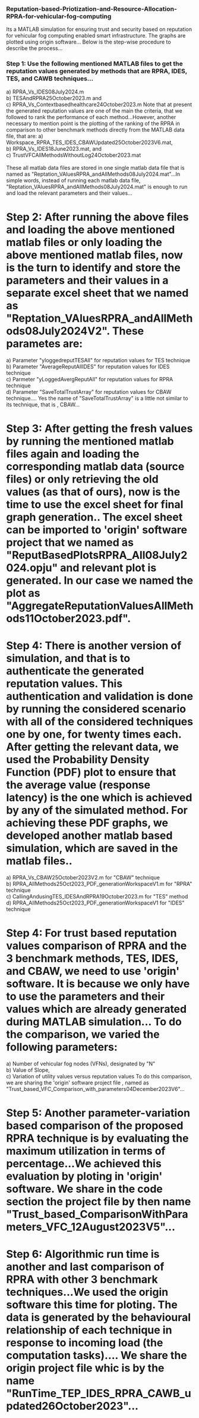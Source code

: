 ### Reputation-based-Priotization-and-Resource-Allocation-RPRA-for-vehicular-fog-computing
Its a MATLAB simulation for ensuring trust and security based on reputation for vehicular fog computing enabled smart infrastructure.
The graphs are plotted using origin software... Below is the step-wise procedure to describe the process...
### Step 1: Use the following mentioned MATLAB files to get the reputation values generated by methods that are RPRA, IDES, TES, and CAWB techniques... 
a) RPRA_Vs_IDES08July2024.m
<br/> b) TESAndRPRA25October2023.m and
<br/> c) RPRA_Vs_Contextbasedhealthcare24October2023.m
Note that at present the generated reputation values are one of the main the criteria, that we followed to rank the performance of each method...However, another necessary to mention point is the plotting of the ranking of the RPRA in comparison to other benchmark methods directly from the MATLAB data file, that are:
       a) Workspace_RPRA_TES_IDES_CBAWUpdated25October2023V6.mat, 
<br/>  b) RPRA_Vs_IDES18June2023.mat, and 
<br/>  c) TrustVFCAllMethodsWithoutLog24October2023.mat    
<br/>  These all matlab data files are stored in one single matlab data file that is named as "Reptation_VAluesRPRA_andAllMethods08July2024.mat"...In simple words, instead of running each matlab data file, "Reptation_VAluesRPRA_andAllMethods08July2024.mat" is enough to run and load the relevant parameters and their values...
# Step 2: After running the above files and loading the above mentioned matlab files or only loading the above mentioned matlab files, now is the turn to identify and store the parameters and their values in a separate excel sheet that we named as "Reptation_VAluesRPRA_andAllMethods08July2024V2". These parametes are:
 a) Parameter "yloggedreputTESAll" for reputation values for TES technique
<br/> b) Parameter "AverageReputAllIDES" for reputation values for IDES  technique
<br/>  c) Parmeter "yLoggedAvergReputAll" for reputation values for RPRA technique
<br/>  d) Parameter "SaveTotalTrustArray" for reputation values for CBAW  technique.... Yes the name of "SaveTotalTrustArray" is a little not similar to its technique, that is , CBAW...
# Step 3: After getting the fresh values by running the mentioned matlab files again and loading the corresponding matlab data (source files) or only retrieving the old values (as that of ours), now is the time to use the excel sheet for final graph generation.. The excel sheet can be imported to 'origin' software project that we named as "ReputBasedPlotsRPRA_All08July2024.opju" and relevant plot is generated. In our case we named the plot as "AggregateReputationValuesAllMethods11October2023.pdf".
# Step 4: There is another version of simulation, and that is to authenticate the generated reputation values. This authentication and validation is done by running the considered scenario with all of the considered techniques one by one, for twenty times each. After getting the relevant data, we used the Probability Density Function (PDF) plot to ensure that the average value (response latency) is the one which is achieved by any of the simulated method. For achieving these PDF graphs, we developed another matlab based simulation, which are saved in the matlab files..
 a) RPRA_Vs_CBAW25October2023V2.m for "CBAW" technique
<br/>  b) RPRA_AllMethods25Oct2023_PDF_generationWorkspaceV1.m for "RPRA" technique
<br/>  c) CallingAndusingTES_IDESAndRPRA19October2023.m for "TES" method
<br/>  d) RPRA_AllMethods25Oct2023_PDF_generationWorkspaceV1 for "IDES" technique
# Step 4: For trust based reputation values comparison of RPRA and the 3 benchmark methods, TES, IDES, and CBAW, we need to use 'origin' software. It is because we only have to use the parameters and their values which are already generated during MATLAB simulation... To do the comparison, we varied the following parameters:
 a) Number of vehicular fog nodes (VFNs), designated by "N"
<br/>  b) Value of Slope, 
<br/>  c) Variation of utility values versus reputation values
To do this comparison, we are sharing the 'origin' software project file , named as "Trust_based_VFC_Comparison_with_parameters04December2023V6"...
# Step 5: Another parameter-variation based comparison of the proposed RPRA technique is by evaluating the maximum utilization in terms of percentage...We achieved this evaluation by ploting in 'origin' software. We share in the code section the project file by then name "Trust_based_ComparisonWithParameters_VFC_12August2023V5"...
# Step 6: Algorithmic run time is another and last comparison of RPRA with other 3 benchmark techniques...We used the origin software this time for ploting. The data is generated by the behavioural relationship of each technique in response to incoming load (the computation tasks).... We share the origin project file whic is by the name "RunTime_TEP_IDES_RPRA_CAWB_updated26October2023"...
